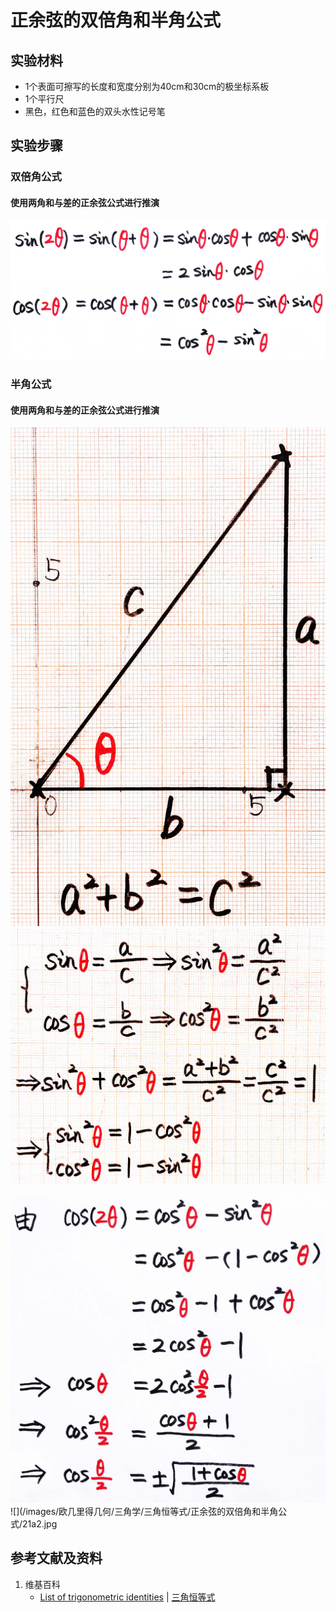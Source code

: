 # 正余弦的双倍角和半角公式

## 实验材料

- 1个表面可擦写的长度和宽度分别为40cm和30cm的极坐标系板
- 1个平行尺
- 黑色，红色和蓝色的双头水性记号笔

## 实验步骤

### 双倍角公式


#### 使用两角和与差的正余弦公式进行推演

![](/images/欧几里得几何/三角学/三角恒等式/正余弦的双倍角和半角公式/10a1.jpg)
![](/images/欧几里得几何/三角学/三角恒等式/正余弦的双倍角和半角公式/10a2.jpg)

### 半角公式

#### 使用两角和与差的正余弦公式进行推演

![](/images/欧几里得几何/三角学/三角恒等式/正余弦的双倍角和半角公式/20a1.jpg)
![](/images/欧几里得几何/三角学/三角恒等式/正余弦的双倍角和半角公式/20a2.jpg)

![](/images/欧几里得几何/三角学/三角恒等式/正余弦的双倍角和半角公式/21a1.jpg)
![](/images/欧几里得几何/三角学/三角恒等式/正余弦的双倍角和半角公式/21a2.jpg

## 参考文献及资料

1. 维基百科
	- [List of trigonometric identities](https://en.wikipedia.org/wiki/List_of_trigonometric_identities) | [三角恒等式](https://zh.wikipedia.org/wiki/%E4%B8%89%E8%A7%92%E6%81%92%E7%AD%89%E5%BC%8F#%E8%A7%92%E7%9A%84%E5%92%8C%E5%B7%AE%E6%81%92%E7%AD%89%E5%BC%8F) 




